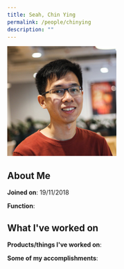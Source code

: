 ```yaml
---
title: Seah, Chin Ying
permalink: /people/chinying
description: ""
---
```


<img src="/images/headshots/chinying.jpg" title="Seah, Chin Ying" alt="Seah, Chin Ying" style="width:50%;margin-left:0">

## About Me

**Joined on**: 19/11/2018

**Function**: 

## What I've worked on

**Products/things I've worked on**:


**Some of my accomplishments**:

